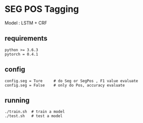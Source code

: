# SEG POS Tagging 

Model : LSTM + CRF


## requirements

```
python >= 3.6.3
pytorch = 0.4.1
```

## config
```
config.seg = Ture     # do Seg or SegPos , F1 value evaluate
config.seg = False    # only do Pos, accuracy evaluate 
```

## running

```
./train.sh  # train a model 
./test.sh   # test a model 
```

